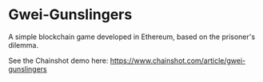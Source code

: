 # Gwei-Gunslingers
A simple blockchain game developed in Ethereum, based on the prisoner's dilemma.

See the Chainshot demo here:
https://www.chainshot.com/article/gwei-gunslingers
